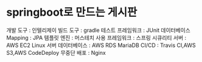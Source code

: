 # springboot로 만드는 게시판

개발 도구 : 인텔리제이
빌드 도구 : gradle
테스트 프레임워크 : JUnit
데이터베이스 Mapping : JPA
템플릿 엔진 : 머스테치
사용 프레임워크 : 스프링 시큐리티
서버 : AWS EC2 Linux 서버
데이터베이스 : AWS RDS MariaDB
CI/CD : Travis CI,AWS S3,AWS CodeDeploy
무중단 배포 : Nginx
